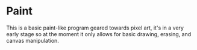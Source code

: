 # Paint

This is a basic paint-like program geared towards pixel art, it's in a very early stage so at the moment it only allows for basic drawing, erasing, and canvas manipulation.
